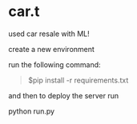 # car.t
used car resale with ML!

create a new environment

run the following command:

>$pip install -r requirements.txt

and then to deploy the server run 

python run.py
